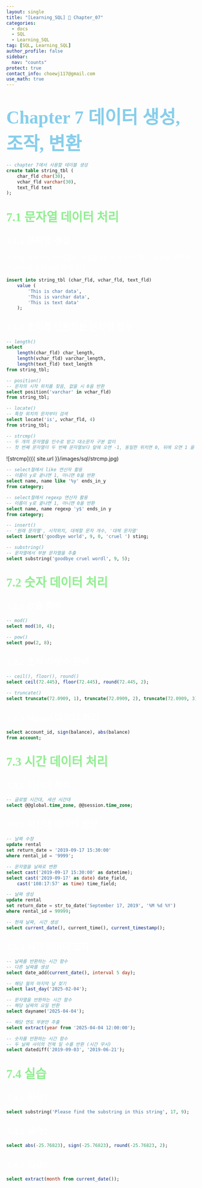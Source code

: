 ```yaml
---
layout: single
title: "[Learning_SQL] 🔐 Chapter_07"
categories:
  - docs
  - SQL
  - Learning_SQL
tag: [SQL, Learning_SQL]
author_profile: false
sidebar:
  nav: "counts"
protect: true
contact_info: choewj117@gmail.com
use_math: true
---
```


# <font color='skyblue' size='7' face='BMJUAOTF'>Chapter 7 데이터 생성, 조작, 변환</font>

```sql
-- chapter 7에서 사용할 테이블 생성
create table string_tbl (
    char_fld char(30),
    vchar_fld varchar(30),
    text_fld text
);
```

## <font color='lightgreen' size='6' face='BMJUAOTF'>7.1 문자열 데이터 처리</font>

### <font color='white' size='5' face='BMJUAOTF'>7.1.1 문자열 생성</font>

<font color='white' size='4' face='BMJUAOTF'>문자열 데이터를 테이블에 삽입할 때, 해당 열의 최대 크기를 초과하면 서버에서 예외가 발생한다</font>

```sql
insert into string_tbl (char_fld, vchar_fld, text_fld)
    value (
        'This is char data',
        'This is varchar data',
        'This is text data'
    );
```

### <font color='white' size='5' face='BMJUAOTF'>7.1.2 숫자를 반환하는 문자열 함수</font>

```sql
-- length()
select
    length(char_fld) char_length,
    length(vchar_fld) varchar_length,
    length(text_fld) text_length
from string_tbl;

-- position()
-- 문자의 시작 위치를 찾음, 없을 시 0을 반환
select position('varchar' in vchar_fld)
from string_tbl;

-- locate()
-- 특정 위치의 문자부터 검색
select locate('is', vchar_fld, 4)
from string_tbl;

-- strcmp()
-- 두 개의 문자열을 인수로 받고 대소문자 구분 없이
-- 첫 번째 문자열이 두 번째 문자열보다 앞에 오면 -1, 동일한 위치면 0, 뒤에 오면 1 을 반환한다.
```

![strcmp]({{ site.url }}/images/sql/strcmp.jpg)

```sql
-- select절에서 like 연산자 활용
-- 이름이 y로 끝나면 1, 아니면 0을 반환
select name, name like '%y' ends_in_y
from category;

-- select절에서 regexp 연산자 활용
-- 이름이 y로 끝나면 1, 아니면 0을 반환
select name, name regexp 'y$' ends_in y
from category;
```

```sql
-- insert()
-- '원래 문자열', 시작위치, 대체할 문자 개수, '대체 문자열'
select insert('goodbye world', 9, 0, 'cruel ') sting;

-- substring()
-- 문자열에서 부분 문자열을 추출
select substring('goodbye cruel wordl', 9, 5);
```

## <font color='lightgreen' size='6' face='BMJUAOTF'>7.2 숫자 데이터 처리</font>

### <font color='white' size='5' face='BMJUAOTF'>7.2.1 산술 함수</font>

```sql
-- mod()
select mod(10, 4);

-- pow()
select pow(2, 8);
```

### <font color='white' size='5' face='BMJUAOTF'>7.2.2 숫자 자릿수 관리</font>

```sql
-- ceil(), floor(), round()
select ceil(72.445), floor(72.445), round(72.445, 2);

-- truncate()
select truncate(72.0909, 1), truncate(72.0909, 2), truncate(72.0909, 3) ;
```

### <font color='white' size='5' face='BMJUAOTF'>7.2.3 Signed 데이터 처리</font>

```sql
select account_id, sign(balance), abs(balance)
from account;
```

## <font color='lightgreen' size='6' face='BMJUAOTF'>7.3 시간 데이터 처리</font>

### <font color='white' size='5' face='BMJUAOTF'>7.3.1 시간대 처리</font>

```sql
-- 글로벌 시간대, 세션 시간대
select @@global.time_zone, @@session.time_zone;
```

### <font color='white' size='5' face='BMJUAOTF'>7.3.2 시간대 데이터 생성</font>

```sql
-- 날짜 수정
update rental
set return_date = '2019-09-17 15:30:00'
where rental_id = '9999';

-- 문자열을 날짜로 변환
select cast('2019-09-17 15:30:00' as datetime);
select cast('2019-09-17' as date) date_field,
    cast('108:17:57' as time) time_field;

-- 날짜 생성
update rental
set return_date = str_to_date('September 17, 2019', '%M %d %Y')
where rental_id = 99999;

-- 현재 날짜, 시간 생성
select current_date(), current_time(), current_timestamp();
```

### <font color='white' size='5' face='BMJUAOTF'>7.3.3 시간 데이터 조작</font>

```sql
-- 날짜를 반환하는 시간 함수
-- 다른 날짜를 생성
select date_add(current_date(), interval 5 day);

-- 해당 월의 마지막 날 찾기
select last_day('2025-02-04');

-- 문자열을 반환하는 시간 함수
-- 해당 날짜의 요일 반환
select dayname('2025-04-04');

-- 해당 연도 부분만 추출
select extract(year from '2025-04-04 12:00:00');

-- 숫자를 반환하는 시간 함수
-- 두 날짜 사이의 전체 일 수를 반환 (시간 무시)
select datediff('2019-09-03', '2019-06-21');
```

## <font color='lightgreen' size='6' face='BMJUAOTF'>7.4 실습</font>

### <font color='white' size='5' face='BMJUAOTF'>7.4.1 실습1</font>

```sql
select substring('Please find the substring in this string', 17, 9);
```

### <font color='white' size='5' face='BMJUAOTF'>7.4.2 실습2</font>

```sql
select abs(-25.76823), sign(-25.76823), round(-25.76823, 2);
```

### <font color='white' size='5' face='BMJUAOTF'>7.4.3 실습3</font>

```sql
select extract(month from current_date());
```
